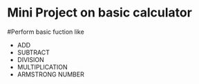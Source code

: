# Mini Project on basic calculator
#Perform basic fuction like 
* ADD
* SUBTRACT
* DIVISION
* MULTIPLICATION
* ARMSTRONG NUMBER

